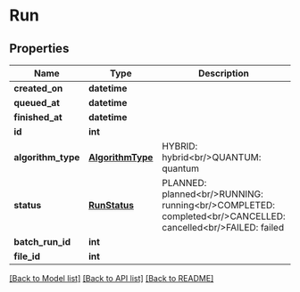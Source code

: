 # Run


## Properties
Name | Type | Description | Notes
------------ | ------------- | ------------- | -------------
**created_on** | **datetime** |  | [readonly] 
**queued_at** | **datetime** |  | [optional] 
**finished_at** | **datetime** |  | [optional] 
**id** | **int** |  | 
**algorithm_type** | [**AlgorithmType**](AlgorithmType.md) | HYBRID: hybrid&lt;br/&gt;QUANTUM: quantum | 
**status** | [**RunStatus**](RunStatus.md) | PLANNED: planned&lt;br/&gt;RUNNING: running&lt;br/&gt;COMPLETED: completed&lt;br/&gt;CANCELLED: cancelled&lt;br/&gt;FAILED: failed | 
**batch_run_id** | **int** |  | 
**file_id** | **int** |  | 

[[Back to Model list]](../README.md#documentation-for-models) [[Back to API list]](../README.md#documentation-for-api-endpoints) [[Back to README]](../README.md)


